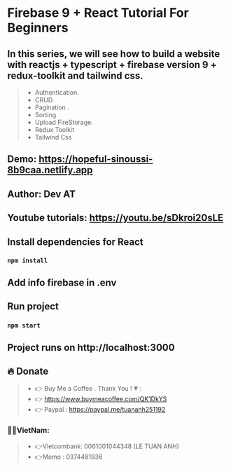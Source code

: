 # Firebase 9 + React Tutorial For Beginners 
## In this series, we will see how to build a website with reactjs + typescript + firebase version 9 + redux-toolkit and tailwind css.
> + Authentication.
> + CRUD.
> + Pagination .
> + Sorting
> + Upload FireStorage.
> + Redux Toolkit
> + Tailwind Css

## Demo: https://hopeful-sinoussi-8b9caa.netlify.app

## Author: Dev AT

## Youtube tutorials: https://youtu.be/sDkroi20sLE


## Install dependencies for React
### `npm install`

## Add info firebase in .env

## Run project
### `npm start`


## Project runs on http://localhost:3000

## 🔥 Donate
> + 👉 Buy Me a Coffee . Thank You ! 💗 :
> + 👉 https://www.buymeacoffee.com/QK1DkYS
> + 👉 Paypal : https://paypal.me/tuananh251192

### 👻👻VietNam: 
> + 👉Vietcombank: 0061001044348 (LE TUAN ANH)
> + 👉Momo : 0374481936



